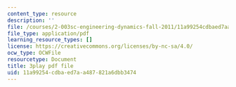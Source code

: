 ```yaml
---
content_type: resource
description: ''
file: /courses/2-003sc-engineering-dynamics-fall-2011/11a99254cdbaed7aa487821a6dbb3474_9_d8CQrCYUw.pdf
file_type: application/pdf
learning_resource_types: []
license: https://creativecommons.org/licenses/by-nc-sa/4.0/
ocw_type: OCWFile
resourcetype: Document
title: 3play pdf file
uid: 11a99254-cdba-ed7a-a487-821a6dbb3474
---
```

